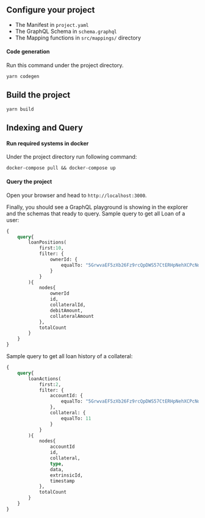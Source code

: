 ## Configure your project

- The Manifest in `project.yaml`
- The GraphQL Schema in `schema.graphql`
- The Mapping functions in `src/mappings/` directory

#### Code generation

Run this command under the project directory.

````
yarn codegen
````

## Build the project

```
yarn build
```

## Indexing and Query

#### Run required systems in docker


Under the project directory run following command:

```
docker-compose pull && docker-compose up
```
#### Query the project

Open your browser and head to `http://localhost:3000`.

Finally, you should see a GraphQL playground is showing in the explorer and the schemas that ready to query.
Sample query to get all Loan of a user: 


````graphql
{
    query{
        loanPositions(
            first:10,
            filter: {
                ownerId: {
                    equalTo: "5GrwvaEF5zXb26Fz9rcQpDWS57CtERHpNehXCPcNoHGKutQY"
                }
            }
        ){
            nodes{
                ownerId
                id,
                collateralId,
                debitAmount,
                collateralAmount
            },
            totalCount
        }
    }
}
````

Sample query to get all loan history of a collateral:

````graphql
{
    query{
        loanActions(
            first:2,
            filter: {
                accountId: {
                    equalTo: "5GrwvaEF5zXb26Fz9rcQpDWS57CtERHpNehXCPcNoHGKutQY"
                },
                collateral: {
                    equalTo: 11
                }
            }
        ){
            nodes{
                accountId
                id,
                collateral,
                type,
                data,
                extrinsicId,
                timestamp
            },
            totalCount
        }
    }
}
````